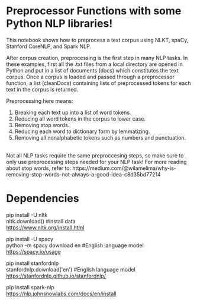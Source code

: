 # Preprocessor Functions with some Python NLP libraries!
This notebook shows how to preprocess a text corpus using NLKT, spaCy, Stanford CoreNLP, and Spark NLP. 

After corpus creation, preprocessing is the first step in many NLP tasks. In these examples, first all the .txt files from a local directory are opened in Python and put in a list of documents (docs) which constitutes the text corpus. Once a corpus is loaded and passed through a preprocessor function, a list (cleanDocs) containing lists of preprocessed tokens for each text in the corpus is returned. 

Preprocessing here means: <br>

1. Breaking each text up into a list of word tokens. <br>
2. Reducing all word tokens in the corpus to lower case. <br>
3. Removing stop words. <br>
4. Reducing each word to dictionary form by lemmatizing. <br>
5. Removing all nonalphabetic tokens such as numbers and punctuation. <br>

<br>
Not all NLP tasks require the same preproccesing steps, so make sure to only use preprocessing steps needed for your NLP task! 
For more reading about stop words, refer to: https://medium.com/@wilamelima/why-is-removing-stop-words-not-always-a-good-idea-c8d35bd77214

<h1> Dependencies</h1>

pip install -U nltk <br>
nltk.download()  #install data <br>
https://www.nltk.org/install.html <br> 

pip install -U spacy <br>
python -m spacy download en #English language model <br>
https://spacy.io/usage <br>

pip install stanfordnlp <br>
stanfordnlp.download('en') #English language model <br>
https://stanfordnlp.github.io/stanfordnlp/ <br>

pip install spark-nlp <br> 
https://nlp.johnsnowlabs.com/docs/en/install <br> 
